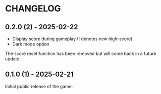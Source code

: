 # CHANGELOG

## 0.2.0 (2) - 2025-02-22

- Display score during gameplay (! denotes new high-score)
- Dark mode option

The score reset function has been removed but will come back in a future
update.

## 0.1.0 (1) - 2025-02-21

Initial public release of the game.

